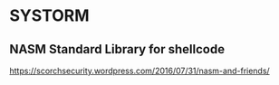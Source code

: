 # SYSTORM
NASM Standard Library for shellcode
---
https://scorchsecurity.wordpress.com/2016/07/31/nasm-and-friends/
